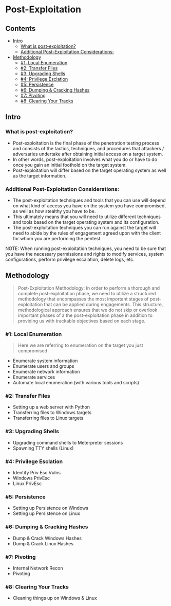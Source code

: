 # Post-Exploitation

## Contents
- [Intro](#intro)
  - [What is post-exploitation?](#what-is-post-exploitation)
  - [Additional Post-Exploitation Considerations: ](#additional-post-exploitation-considerations)
- [Methodology](#methodology)
  - [#1: Local Enumeration](#1-local-enumeration)
  - [#2: Transfer Files](#2-transfer-files)
  - [#3: Upgrading Shells](#3-upgrading-shells)
  - [#4: Privilege Esclation](#4-privilege-esclation)
  - [#5: Persistence](#5-persistence)
  - [#6: Dumping & Cracking Hashes](#6-dumping--cracking-hashes)
  - [#7: Pivoting](#7-pivoting)
  - [#8: Clearing Your Tracks](#8-clearing-your-tracks)

## Intro

### What is post-exploitation?
- Post-exploitation is the final phase of the penetration testing process and consists of the tactics, techniques, and procedures that attackers / adversaries undertake after obtaining initial access on a target system.
- In other words, post-exploitation involves what you do or have to do once you gain an initial foothold on the target system.
- Post-exploitation will differ based on the target operating system as well as the target information.

### Additional Post-Exploitation Considerations: 
- The post-exploitation techniques and tools that you can use will depend on what kind of access you have on the system you have compromised, as well as how stealthy you have to be.
- This ultimately means that you will need to utilize different techniques and tools based on the target operating system and its configuration.
- The post-exploitation techniques you can run against the target will need to abide by the rules of engagement agreed upon with the client for whom you are performing the pentest. 

NOTE: When running post-exploitation techniques, you need to be sure that you have the necessary permissions and rights to modify services, system configurations, perform privilege escalation, delete logs, etc. 

## Methodology
> Post-Exploitation Methodology: In order to perform a thorough and complete post-exploitation phase, we need to utilize a structured methodology that encompasses the most important stages of post-exploitation that can be applied during engagements. This structure, methodological approach ensures that we do not skip or overlook important phases of a the post-exploitation phase in addition to providing us with trackable objectives based on each stage. 

### #1: Local Enumeration
> Here we are referring to enumeration on the target you just compromised
- Enumerate system information
- Enumerate users and groups
- Enumerate network information
- Enumerate services
- Automate local enumeration (with various tools and scripts)

### #2: Transfer Files
- Setting up a web server with Python
- Transferring files to Windows targets
- Transferring files to Linux targets

### #3: Upgrading Shells
- Upgrading command shells to Meterpreter sessions
- Spawning TTY shells (Linux)

### #4: Privilege Esclation
- Identify Priv Esc Vulns
- Windows PrivEsc
- Linux PrivEsc

### #5: Persistence
- Setting up Persistence on Windows
- Setting up Persistence on Linux

### #6: Dumping & Cracking Hashes
- Dump & Crack Windows Hashes
- Dump & Crack Linux Hashes

### #7: Pivoting
- Internal Network Recon
- Pivoting

### #8: Clearing Your Tracks
- Cleaning things up on Windows & Linux
